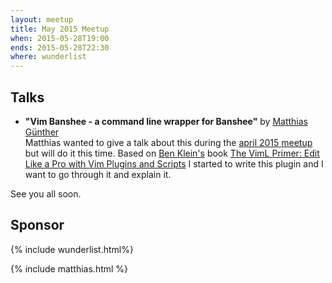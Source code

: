 ```yaml
---
layout: meetup
title: May 2015 Meetup
when: 2015-05-28T19:00
ends: 2015-05-28T22:30
where: wunderlist
---
```


## Talks

- **"Vim Banshee - a command line wrapper for Banshee"** by [Matthias Günther](https://twitter.com/wikimatze)<br>
Matthias wanted to give a talk about this during the [april 2015 meetup](/april-2015-meetup/ "april 2015 meetup") but
will do it this time. Based on [Ben Klein's](https://twitter.com/fifthposition) book [The VimL Primer: Edit Like a Pro with Vim Plugins and Scripts](https://pragprog.com/book/bkviml/the-viml-primer) I started to write this plugin and I want to go through it
and explain it.

See you all soon.


## Sponsor

{% include wunderlist.html%}

{% include matthias.html %}
